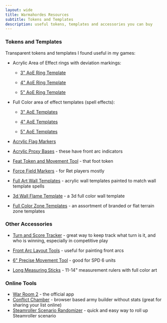 ```yaml
---
layout: wide
title: Warmahordes Resources
subtitle: Tokens and Templates
description: useful tokens, templates and accessories you can buy
---
```


<h3>Tokens and Templates</h3>

Transparent tokens and templates I found useful in my games:

- Acrylic Area of Effect rings with deviation markings:

  - [3" AoE Ring Template](http://amzn.to/1jNnIxA)

  - [4" AoE Ring Template](http://amzn.to/1FSOrDe)

  - [5" AoE Ring Template](http://amzn.to/1jNnGG6)


- Full Color area of effect templates (spell effects):

  - [3" AoE Templates](https://www.museonstore.com/products/3-area-of-effect-markers)

  - [4" AoE Templates](https://www.museonstore.com/products/4-area-of-effect-markers)

  - [5" AoE Templates](https://www.museonstore.com/products/5-area-of-effect-markers)


- [Acrylic Flag Markers](https://warsen.al/collections/markers/products/acrylic-objective-flags)

- [Acrylic Proxy Bases](http://warsen.al/collections/templates/products/proxy-bases) - these have front arc indicators

- [Feat Token and Movement Tool](https://ironheartartisans.com/shop/geared-quick-template-and-feat-token-warmachine-movement-template/) - that foot token

- [Force Field Markers](https://amzn.to/2L6FTQ5) - for Ret players mostly

- [Full Art Wall Templates](http://www.brokenegggames.com/warmachinehordes/templates/2d-acrylic-wall-template.html) - acrylic wall templates painted to match wall template spells

- [3d Wall Flame Template](https://www.museonstore.com/collections/warmachine-gaming-aids/products/flame-wall) - a 3d full color wall template

- [Full Color Zone Templates](https://www.museonstore.com/collections/warmachine-steamroller) - an assortment of branded or flat terrain zone templates


### Other Accessories

- [Turn and Score Tracker](https://www.museonstore.com/collections/warmachine-gaming-aids/products/game-tracker-steam-punk) - great way to keep track what turn is it, and who is winning, especially in competitive play

- [Front Arc Layout Tools](https://ironheartartisans.com/shop/front-arc-layout-tool-set/) - useful for painting front arcs

- [6" Precise Movement Tool](https://warsen.al/collections/templates/products/6x4x2-precision-measurement-multi-tool) - good for SPD 6 units

- [Long Measuring Sticks](https://www.museonstore.com/collections/warmachine-gaming-aids/products/move-line-plus-11-14-measuring-sticks) - 11-14" measurement rulers with full color art

### Online Tools

- [War Room 2](https://apps.apple.com/us/app/war-room-2/id1114414062) - the official app
- [Conflict Chamber](https://conflictchamber.com/) - browser based army builder without stats (great for sharing your list online)
- [Steamroller Scenario Randomizer](https://www.rollforscenario.com/) - quick and easy way to roll up Steamroller scenario
